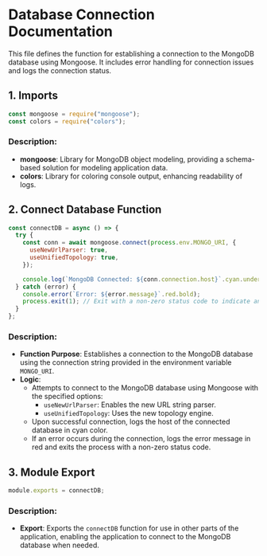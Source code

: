 
# Database Connection Documentation

This file defines the function for establishing a connection to the MongoDB database using Mongoose. It includes error handling for connection issues and logs the connection status.

## 1. Imports

```javascript
const mongoose = require("mongoose");
const colors = require("colors");
```

### Description:
- **mongoose**: Library for MongoDB object modeling, providing a schema-based solution for modeling application data.
- **colors**: Library for coloring console output, enhancing readability of logs.

## 2. Connect Database Function

```javascript
const connectDB = async () => {
  try {
    const conn = await mongoose.connect(process.env.MONGO_URI, {
      useNewUrlParser: true,
      useUnifiedTopology: true,
    });

    console.log(`MongoDB Connected: ${conn.connection.host}`.cyan.underline);
  } catch (error) {
    console.error(`Error: ${error.message}`.red.bold);
    process.exit(1); // Exit with a non-zero status code to indicate an error
  }
};
```

### Description:
- **Function Purpose**: Establishes a connection to the MongoDB database using the connection string provided in the environment variable `MONGO_URI`.
- **Logic**:
  - Attempts to connect to the MongoDB database using Mongoose with the specified options:
    - `useNewUrlParser`: Enables the new URL string parser.
    - `useUnifiedTopology`: Uses the new topology engine.
  - Upon successful connection, logs the host of the connected database in cyan color.
  - If an error occurs during the connection, logs the error message in red and exits the process with a non-zero status code.

## 3. Module Export

```javascript
module.exports = connectDB;
```

### Description:
- **Export**: Exports the `connectDB` function for use in other parts of the application, enabling the application to connect to the MongoDB database when needed.
